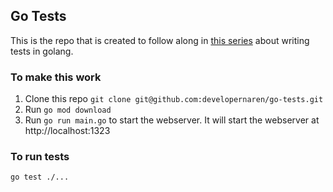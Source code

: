 ## Go Tests

This is the repo that is created to follow along in [this series](https://medium.com/@developer.naren/writing-tests-in-golang-dcbf96e4eb7) about writing tests in golang.

### To make this work

1. Clone this repo `git clone git@github.com:developernaren/go-tests.git`
2. Run `go mod download`
3. Run `go run main.go` to start the webserver. It will start the webserver at http://localhost:1323

### To run tests
`go test ./...`
